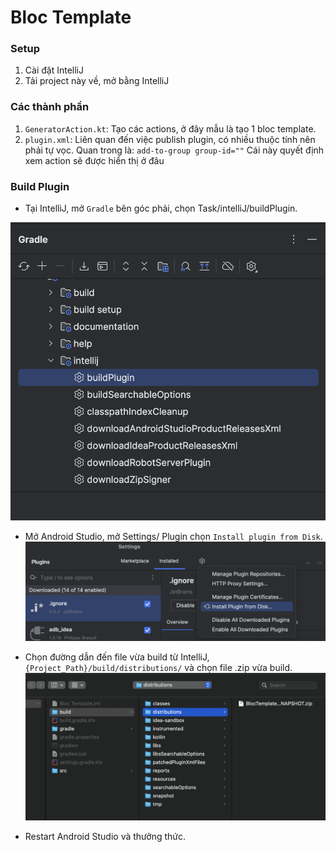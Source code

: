 # Bloc Template

### Setup
1. Cài đặt IntelliJ
2. Tải project này về, mở bằng IntelliJ

### Các thành phần
1. `GeneratorAction.kt`: Tạo các actions, ở đây mẫu là tạo 1 bloc template.
2. `plugin.xml`: Liên quan đến việc publish plugin, có nhiều thuộc tính nên phải tự vọc.
Quan trong là:
 `add-to-group group-id=""` Cái này quyết định xem action sẽ được hiển thị ở đâu
 
### Build Plugin
- Tại IntelliJ, mở `Gradle` bên góc phải, chọn Task/intelliJ/buildPlugin.

![Type Xpath](https://github.com/hominhtuong/BlocTemplate/blob/master/Resources/build_plugin.png)


- Mở Android Studio, mở Settings/ Plugin chọn `Install plugin from Disk`.
![Type Xpath](https://github.com/hominhtuong/BlocTemplate/blob/master/Resources/open_android_studio.png)


- Chọn đường dẫn đến file vừa build từ IntelliJ, `{Project_Path}/build/distributions/` và chọn file .zip vừa build.
![Type Xpath](https://github.com/hominhtuong/BlocTemplate/blob/master/Resources/import.png)

- Restart Android Studio và thưởng thức. 



